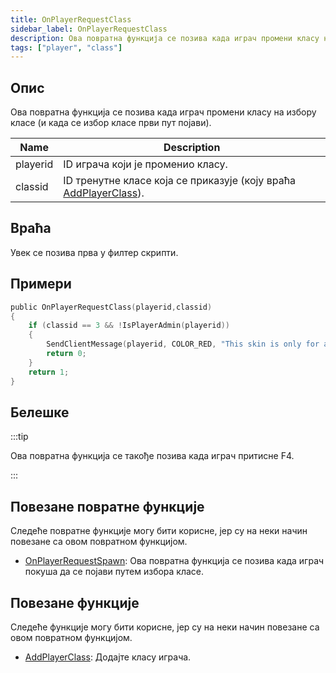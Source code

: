 ```yaml
---
title: OnPlayerRequestClass
sidebar_label: OnPlayerRequestClass
description: Ова повратна функција се позива када играч промени класу на избору класе (и када се избор класе први пут појави).
tags: ["player", "class"]
---
```


## Опис

Ова повратна функција се позива када играч промени класу на избору класе (и када се избор класе први пут појави).

| Name     | Description                                                                                           |
| -------- | ----------------------------------------------------------------------------------------------------- |
| playerid | ID играча који је променио класу.                                                                     |
| classid  | ID тренутне класе која се приказује (коју враћа [AddPlayerClass](../functions/AddPlayerClass)).       |

## Враћа

Увек се позива прва у филтер скрипти.

## Примери

```c
public OnPlayerRequestClass(playerid,classid)
{
    if (classid == 3 && !IsPlayerAdmin(playerid))
    {
        SendClientMessage(playerid, COLOR_RED, "This skin is only for admins!");
        return 0;
    }
    return 1;
}
```

## Белешке

:::tip

Ова повратна функција се такође позива када играч притисне F4.

:::

## Повезане повратне функције

Следеће повратне функције могу бити корисне, јер су на неки начин повезане са овом повратном функцијом.

- [OnPlayerRequestSpawn](OnPlayerRequestSpawn): Ова повратна функција се позива када играч покуша да се појави путем избора класе.

## Повезане функције

Следеће функције могу бити корисне, јер су на неки начин повезане са овом повратном функцијом.

- [AddPlayerClass](../functions/AddPlayerClass): Додајте класу играча.
